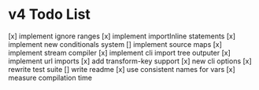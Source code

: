 # v4 Todo List
[x] implement ignore ranges
[x] implement importInline statements
[x] implement new conditionals system
[] implement source maps
[x] implement stream compiler
[x] implement cli import tree outputer
[x] implement url imports
[x] add transform-key support
[x] new cli options
[x] rewrite test suite
[] write readme
[x] use consistent names for vars
[x] measure compilation time